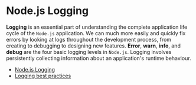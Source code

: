 # Node.js Logging

**Logging** is an essential part of understanding the complete application life cycle of the `Node.js` application. We can much more easily and quickly fix errors by looking at logs throughout the development process, from creating to debugging to designing new features. **Error**, **warn**, **info**, and **debug** are the four basic logging levels in `Node.js`. Logging involves persistently collecting information about an application's runtime behaviour.

- [Node.js Logging](https://stackify.com/node-js-logging/)
- [Logging best practices](https://blog.appsignal.com/2021/09/01/best-practices-for-logging-in-nodejs.html)
